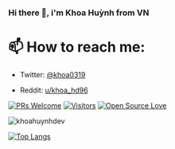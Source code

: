 ### Hi there 👋, i'm Khoa Huỳnh from VN

<!--
**khoahuynhdev/khoahuynhdev** is a ✨ _special_ ✨ repository because its `README.md` (this file) appears on your GitHub profile.

Here are some ideas to get you started:

- 🔭 I’m currently working on ...
- 🌱 I’m currently learning on ...
- 👯 I’m looking to collaborate on ...
- 🤔 I’m looking for help with ...
- 💬 Ask me about ...
- 📫 How to reach me: ...
- 😄 Pronouns: ...
- ⚡ Fun fact: ...
-->

# 📫 How to reach me:

- Twitter: [@khoa0319](https://twitter.com/khoa0319)
<!--
- Dev.to: [khoa0319](https://dev.to/khoa0319)
- Medium Blog: [@khoahd](https://medium.com/@khoahd)
-->
- Reddit: [u/khoa_hd96](https://www.reddit.com/user/khoa_hd96)


[![PRs Welcome](https://img.shields.io/badge/PRs-welcome-brightgreen.svg?style=flat&logo=github)](https://github.com/khoahuynhdev) [![Visitors](https://visitor-badge.glitch.me/badge?page_id=khoahuynhdev.visitor-badge)](https://github.com/khoahuynhdev) [![Open Source Love](https://badges.frapsoft.com/os/v2/open-source.svg?v=103)](https://github.com/khoahuynhdev)

<div align="left">
  <img src="https://github-readme-stats.vercel.app/api?username=khoahuynhdev&show_icons=true&count_private=true&theme=dracula" alt="khoahuynhdev" />
</div>


[![Top Langs](https://github-readme-stats.vercel.app/api/top-langs/?username=khoahuynhdev&langs_count=20&hide=html,css&layout=compact&theme=cobalt)](https://github.com/anuraghazra/github-readme-stats)

